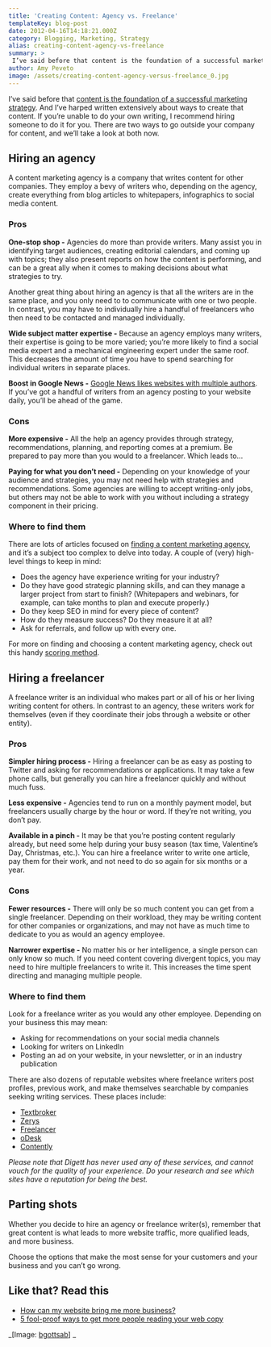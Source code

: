 ```yaml
---
title: 'Creating Content: Agency vs. Freelance'
templateKey: blog-post
date: 2012-04-16T14:18:21.000Z
category: Blogging, Marketing, Strategy
alias: creating-content-agency-vs-freelance
summary: > 
 I’ve said before that content is the foundation of a successful marketing strategy. And I’ve harped written extensively about ways to create that content. If you’re unable to do your own writing, I recommend hiring someone to do it for you. There are two ways to go outside your company for content, and we’ll take a look at both now.
author: Amy Peveto
image: /assets/creating-content-agency-versus-freelance_0.jpg
---
```


I’ve said before that [content is the foundation of a successful marketing strategy](/insights/biggest-reason-your-inbound-marketing-strategy-failing). And I’ve harped written extensively about ways to create that content. If you’re unable to do your own writing, I recommend hiring someone to do it for you. There are two ways to go outside your company for content, and we’ll take a look at both now.

Hiring an agency
----------------

A content marketing agency is a company that writes content for other companies. They employ a bevy of writers who, depending on the agency, create everything from blog articles to whitepapers, infographics to social media content.

### Pros

**One-stop shop -** Agencies do more than provide writers. Many assist you in identifying target audiences, creating editorial calendars, and coming up with topics; they also present reports on how the content is performing, and can be a great ally when it comes to making decisions about what strategies to try.

Another great thing about hiring an agency is that all the writers are in the same place, and you only need to to communicate with one or two people. In contrast, you may have to individually hire a handful of freelancers who then need to be contacted and managed individually.

**Wide subject matter expertise -** Because an agency employs many writers, their expertise is going to be more varied; you’re more likely to find a social media expert and a mechanical engineering expert under the same roof. This decreases the amount of time you have to spend searching for individual writers in separate places.

**Boost in Google News -** [Google News likes websites with multiple authors](http://www.wikihow.com/Add-Your-Site-to-Google-News). If you’ve got a handful of writers from an agency posting to your website daily, you’ll be ahead of the game.

### Cons

**More expensive -** All the help an agency provides through strategy, recommendations, planning, and reporting comes at a premium. Be prepared to pay more than you would to a freelancer. Which leads to...

**Paying for what you don’t need -** Depending on your knowledge of your audience and strategies, you may not need help with strategies and recommendations. Some agencies are willing to accept writing-only jobs, but others may not be able to work with you without including a strategy component in their pricing.

### Where to find them

There are lots of articles focused on [finding a content marketing agency](http://contentmarketinginstitute.com/2011/07/agency-for-content-marketing/), and it’s a subject too complex to delve into today. A couple of (very) high-level things to keep in mind:

*   Does the agency have experience writing for your industry?
*   Do they have good strategic planning skills, and can they manage a larger project from start to finish? (Whitepapers and webinars, for example, can take months to plan and execute properly.)
*   Do they keep SEO in mind for every piece of content?
*   How do they measure success? Do they measure it at all?
*   Ask for referrals, and follow up with every one.

For more on finding and choosing a content marketing agency, check out this handy [scoring method](http://contentmarketinginstitute.com/2011/06/choosing-full-service-content-marketing-agency-criteria/).

Hiring a freelancer
-------------------

A freelance writer is an individual who makes part or all of his or her living writing content for others. In contrast to an agency, these writers work for themselves (even if they coordinate their jobs through a website or other entity).

### Pros

**Simpler hiring process -** Hiring a freelancer can be as easy as posting to Twitter and asking for recommendations or applications. It may take a few phone calls, but generally you can hire a freelancer quickly and without much fuss.

**Less expensive -** Agencies tend to run on a monthly payment model, but freelancers usually charge by the hour or word. If they’re not writing, you don’t pay.

**Available in a pinch -** It may be that you’re posting content regularly already, but need some help during your busy season (tax time, Valentine’s Day, Christmas, etc.). You can hire a freelance writer to write one article, pay them for their work, and not need to do so again for six months or a year.

### Cons

**Fewer resources -** There will only be so much content you can get from a single freelancer. Depending on their workload, they may be writing content for other companies or organizations, and may not have as much time to dedicate to you as would an agency employee.

**Narrower expertise -** No matter his or her intelligence, a single person can only know so much. If you need content covering divergent topics, you may need to hire multiple freelancers to write it. This increases the time spent directing and managing multiple people.

### Where to find them

Look for a freelance writer as you would any other employee. Depending on your business this may mean:

*   Asking for recommendations on your social media channels
*   Looking for writers on LinkedIn
*   Posting an ad on your website, in your newsletter, or in an industry publication

There are also dozens of reputable websites where freelance writers post profiles, previous work, and make themselves searchable by companies seeking writing services. These places include:

*   [Textbroker](https://www.textbroker.com/)
*   [Zerys](http://www.zerys.com/)
*   [Freelancer](https://www.freelancer.com/)
*   [oDesk](https://www.odesk.com/)
*   [Contently](https://contently.com/)

_Please note that Digett has never used any of these services, and cannot vouch for the quality of your experience. Do your research and see which sites have a reputation for being the best._

Parting shots
-------------

Whether you decide to hire an agency or freelance writer(s), remember that great content is what leads to more website traffic, more qualified leads, and more business.

Choose the options that make the most sense for your customers and your business and you can’t go wrong.

Like that? Read this
--------------------

*   [How can my website bring me more business?](/insights/how-can-my-website-bring-me-more-business)
*   [5 fool-proof ways to get more people reading your web copy](/insights/5-fool-proof-ways-get-more-people-reading-your-web-copy)

_\[Image: [bgottsab](http://www.flickr.com/photos/gottgraphicsdesign/5863884809/)\] _